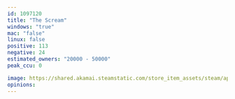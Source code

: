 ```yaml
---
id: 1097120
title: "The Scream"
windows: "true"
mac: "false"
linux: false
positive: 113
negative: 24
estimated_owners: "20000 - 50000"
peak_ccu: 0

image: https://shared.akamai.steamstatic.com/store_item_assets/steam/apps/1097120/header.jpg?t=1703100668
opinions:
---
```

